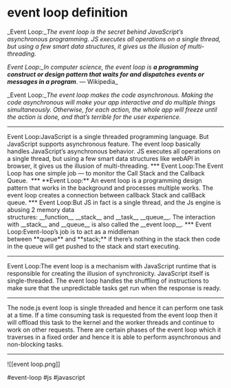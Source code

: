 # event loop definition
_Event Loop:__The event loop is the secret behind JavaScript’s asynchronous programming. JS executes all operations on a single thread, but using a few smart data structures, it gives us the illusion of multi-threading._


_Event Loop:__In computer science, the event loop is_ **a programming construct or design pattern that waits for and dispatches events or messages in a program**_. — Wikipedia_

_Event Loop:__The event loop makes the code asynchronous. Making the code asynchronous will make your app interactive and do multiple things simultaneously. Otherwise, for each action, the whole app will freeze until the action is done, and that’s terrible for the user experience._
<hr>
Event Loop:JavaScript is a single threaded programming language. But JavaScript supports asynchronous feature. The event loop basically handles JavaScript’s asynchronous behavior. JS executes all operations on a single thread, but using a few smart data structures like webAPI in browser, it gives us the illusion of multi-threading.
***
Event Loop:The Event Loop has one simple job — to monitor the Call Stack and the Callback Queue. 
***
  **Event Loop:** An event loop is a programming design pattern that works in the background and processes multiple works. The event loop creates a connection between callback Stack and callBack queue.
***
  Event Loop:But JS in fact is a single thread, and the Js engine is abusing 2 memory data structures: __function__ __stack__ and __task__ __queue__. The interaction with __stack__ and __queue__ is also called the __event loop__.
***
Event Loop:Event-loop’s job is to act as a middleman between **queue** and **stack;** if there’s nothing in the stack then code in the queue will get pushed to the stack and start executing.   

***
Event Loop:The event loop is a mechanism with JavaScript runtime that is responsible for creating the illusion of synchronicity. JavaScript itself is single-threaded. The event loop handles the shuffling of instructions to make sure that the unpredictable tasks get run when the response is ready.
***
The node.js event loop is single threaded and hence it can perform one task at a time. If a time consuming task is requested from the event loop then it will offload this task to the kernel and the worker threads and continue to work on other requests. There are certain phases of the event loop which it traverses in a fixed order and hence it is able to perform asynchronous and non-blocking tasks.
***
![[event loop.png]]


#event-loop #js #javascript 